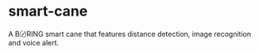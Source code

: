# smart-cane
A B〄RING smart cane that features distance detection, image recognition and voice alert.
